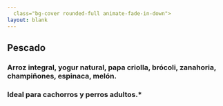 ```yaml
---
  class="bg-cover rounded-full animate-fade-in-down">
layout: blank
---
```

<turbo-frame id="the_pit">
  <div style="background-image: url('../../assets/img/circles/escarapela_pescado.jpg')"
  class="bg-cover rounded-full animate-fade-in-down">
    <div class="rounded-full escarapela border-mostaza-300">
      <h2 class="text-4xl">Pescado</h2>
      <h3 class="py-2 mx-8 text-xl font-bold text-center">
        Arroz integral, yogur natural, papa criolla, brócoli, zanahoria, champiñones, espinaca, melón.
      </h3>
      <h3 class="mx-8 text-xl">Ideal para cachorros y perros adultos.*</h3>
    </div>
  </div>
</turbo-frame>

